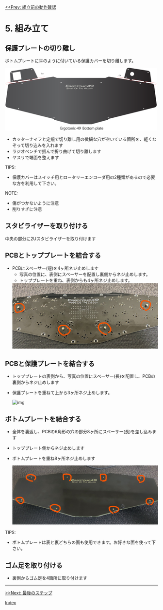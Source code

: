 
[<<Prev: 組立前の動作確認](04_operation_check.md)  

# 5. 組み立て

## 保護プレートの切り離し

ボトムプレートに耳のように付いている保護カバーを切り離します。

  <img src="img/bottom_plate.png" alt="img" title="img/bottom_plate.png" width=500>

- カッターナイフと定規で切り離し用の微細な穴が空いている箇所を、軽くなぞって切り込みを入れます
- ラジオペンチで掴んで折り曲げて切り離します
- ヤスリで端面を整えます

TIPS:
 
 - 保護カバーはスイッチ用とロータリーエンコーダ用の2種類があるので必要な方を利用して下さい。

NOTE:

 - 傷がつかないように注意
 - 削りすぎに注意

## スタビライザーを取り付ける

中央の部分に2Uスタビライザーを取り付けます

## PCBとトッププレートを結合する

- PCBにスペーサー(短)を4ヶ所ネジ止めします
  - 写真の位置に、表側にスペーサーを配置し裏側からネジ止めします。
  - トッププレートを重ね、表側からも4ヶ所ネジ止めします。
  <img src="img/spacer_s.jpg" alt="img" title="img/spacer_s.jpg" width=500>


## PCBと保護プレートを結合する

- トッププレートの表側から、写真の位置にスペーサー(長)を配置し、PCBの裏側からネジ止めします
- 保護プレートを重ねて上から3ヶ所ネジ止めします。

  <img src="img/spacer_l.jpg" alt="img" title="img/spacer_l.jpg" width=500>

## ボトムプレートを結合する


- 全体を裏返し、PCBの6角形の穴の部分8ヶ所にスペーサー(長)を差し込みます
- トッププレート側からネジ止めします
- ボトムプレートを重ね8ヶ所ネジ止めします
  
  <img src="img/bottom_screw.jpg" alt="img" title="img/bottom_screw.jpg" width=500>

TIPS:
 - ボトムプレートは表と裏どちらの面も使用できます。お好きな面を使って下さい。

## ゴム足を取り付ける

- 裏側からゴム足を4箇所に取り付けます


----
 [>>Next: 最後のステップ](06_final_step.md)

[Index](index.md)
